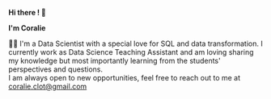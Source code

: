 **Hi there ! 👋** 

**I'm Coralie**

👩‍💻 I'm a Data Scientist with a special love for SQL and data transformation. I currently work as Data Science Teaching Assistant and am loving sharing my knowledge but most importantly learning from the students' perspectives and questions. \
I am always open to new opportunities, feel free to reach out to me at coralie.clot@gmail.com


<!--
**My skills include**\
\
<img height="32" src="https://cdn.simpleicons.org/python" />
sql
<img height="32" src="https://pandas.pydata.org/static/img/pandas_mark_white.svg" />
<img height="32" src="https://github.com/scikit-learn/scikit-learn/blob/main/doc/logos/scikit-learn-logo-without-subtitle.svg" />
seaborn
matplotlib
keras
tensorflow
dbt
gcp
docker
prefect
fastapi

-->

<!--
**coralieclot/coralieclot** is a ✨ _special_ ✨ repository because its `README.md` (this file) appears on your GitHub profile.

Here are some ideas to get you started:

- 🔭 I’m currently working on ...
- 🌱 I’m currently learning ...
- 👯 I’m looking to collaborate on ...
- 🤔 I’m looking for help with ...
- 💬 Ask me about ...

-->
